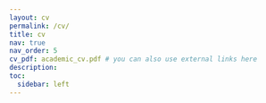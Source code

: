 ```yaml
---
layout: cv
permalink: /cv/
title: cv
nav: true
nav_order: 5
cv_pdf: academic_cv.pdf # you can also use external links here
description: 
toc:
  sidebar: left
---
```

